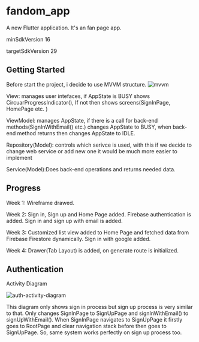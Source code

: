 # fandom_app

A new Flutter application. It's an fan page app.

minSdkVersion 16

targetSdkVersion 29

## Getting Started
Before start the project, i decide to use MVVM structure.
![mvvm](https://user-images.githubusercontent.com/32385870/113514652-9bf3ea80-9578-11eb-8d65-e91a38a2d9c5.png)

View: manages user intefaces, if AppState is BUSY shows CircuarProgressIndicator(), If not then shows screens(SignInPage, HomePage etc. )

ViewModel: manages AppState, if there is a call for back-end methods(SignInWithEmail() etc.) changes AppState to BUSY, when back-end method returns then changes AppState to IDLE. 

Repository(Model): controls which serivce is used, with this if we decide to change web service or add new one it would be much more easier to implement

Service(Model):Does back-end operations and returns needed data.

## Progress
Week 1: Wireframe drawed.

Week 2: Sign in, Sign up and Home Page added. Firebase authentication is added. Sign in and sign up with email is added.

Week 3: Customized list view added to Home Page and fetched data from Firebase Firestore dynamically. Sign in with google added.

Week 4: Drawer(Tab Layout) is added, on generate route is initialized.

## Authentication

Activity Diagram

![auth-activity-diagram](https://user-images.githubusercontent.com/32385870/114678926-64bdd000-9d14-11eb-9d69-d754c3f540fa.png)

This diagram only shows sign in process but sign up process is very similar to that. Only changes SignInPage to SignUpPage and signInWithEmail() to signUpWithEmail().
When SignInPage navigates to SignUpPage it firstly goes to RootPage and clear navigation stack before then goes to SignUpPage. So, same system works perfectly on sign up process too.

